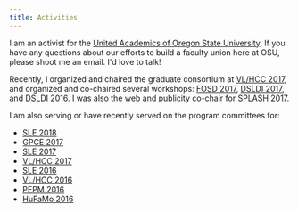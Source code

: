 ```yaml
---
title: Activities
---
```


I am an activist for the [United Academics of Oregon State
University](http://uaosu.org). If you have any questions about our efforts to build a
faculty union here at OSU, please shoot me an email. I'd love to talk!

Recently, I organized and chaired the graduate consortium at [VL/HCC
2017][VLHCC17], and organized and co-chaired several workshops: [FOSD
2017][FOSD17], [DSLDI 2017][DSLDI17], and [DSLDI 2016][DSLDI16]. I was also the
web and publicity co-chair for [SPLASH 2017](http://2017.splashcon.org).

I am also serving or have recently served on the program committees for:

 * [SLE 2018][SLE18]
 * [GPCE 2017][GPCE17]
 * [SLE 2017][SLE17]
 * [VL/HCC 2017][VLHCC17]
 * [SLE 2016][SLE16]
 * [VL/HCC 2016][VLHCC16]
 * [PEPM 2016][PEPM16]
 * [HuFaMo 2016][HuFaMo16]

<!--
 * [VL/HCC 2015][VLHCC15] (also showpieces co-chair, and on the grad consortium committee)
 * [VaMoS 2015][VaMoS15]
-->

[DSLDI16]: http://2016.splashcon.org/track/dsldi2016
[DSLDI17]: http://2017.splashcon.org/track/dsldi-2017
[FOSD17]: http://2017.splashcon.org/track/fosd-2017
[GPCE17]: http://conf.researchr.org/track/gpce-2017/gpce-2017-GPCE-2017
[HuFaMo16]: http://hufamo.compute.dtu.dk/
[PEPM16]: http://conf.researchr.org/track/POPL-2016/pepm-2016-main#Call-for-Papers
[SLE16]: http://conf.researchr.org/home/sle-2016
[SLE17]: http://conf.researchr.org/track/sle-2017/sle-2017-papers
[SLE18]: https://conf.researchr.org/track/sle-2018/papers
[VLHCC17]: https://sites.google.com/site/vlhcc2017/
[VaMoS15]: http://vamos.sse.uni-hildesheim.de
[VLHCC15]: https://sites.google.com/site/vlhcc2015/home
[VLHCC16]: https://sites.google.com/site/vlhcc2016/home
